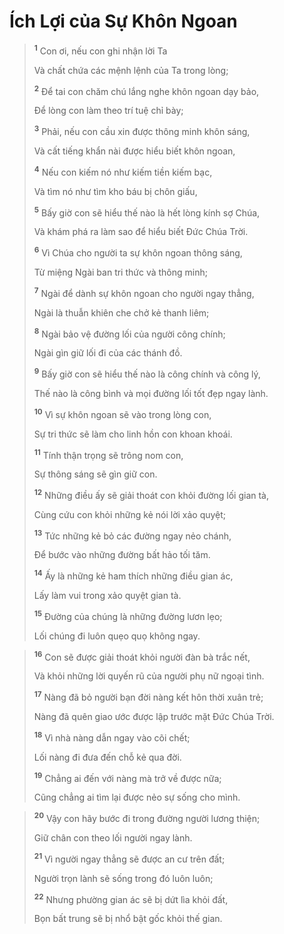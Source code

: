 # Ích Lợi của Sự Khôn Ngoan

> <sup><b>1</b></sup> Con ơi, nếu con ghi nhận lời Ta
> 
> Và chất chứa các mệnh lệnh của Ta trong lòng;
> 
> <sup><b>2</b></sup> Để tai con chăm chú lắng nghe khôn ngoan dạy bảo,
> 
> Ðể lòng con làm theo trí tuệ chỉ bày;
> 
> <sup><b>3</b></sup> Phải, nếu con cầu xin được thông minh khôn sáng,
> 
> Và cất tiếng khẩn nài được hiểu biết khôn ngoan,
> 
> <sup><b>4</b></sup> Nếu con kiếm nó như kiếm tiền kiếm bạc,
> 
> Và tìm nó như tìm kho báu bị chôn giấu,
> 
> <sup><b>5</b></sup> Bấy giờ con sẽ hiểu thế nào là hết lòng kính sợ Chúa,
> 
> Và khám phá ra làm sao để hiểu biết Ðức Chúa Trời.
> 
> <sup><b>6</b></sup> Vì Chúa cho người ta sự khôn ngoan thông sáng,
> 
> Từ miệng Ngài ban tri thức và thông minh;
> 
> <sup><b>7</b></sup> Ngài để dành sự khôn ngoan cho người ngay thẳng,
> 
> Ngài là thuẫn khiên che chở kẻ thanh liêm;
> 
> <sup><b>8</b></sup> Ngài bảo vệ đường lối của người công chính;
> 
> Ngài gìn giữ lối đi của các thánh đồ.
> 
> <sup><b>9</b></sup> Bấy giờ con sẽ hiểu thế nào là công chính và công lý,
> 
> Thế nào là công bình và mọi đường lối tốt đẹp ngay lành.
> 
> <sup><b>10</b></sup> Vì sự khôn ngoan sẽ vào trong lòng con,
> 
> Sự tri thức sẽ làm cho linh hồn con khoan khoái.
> 
> <sup><b>11</b></sup> Tính thận trọng sẽ trông nom con,
> 
> Sự thông sáng sẽ gìn giữ con.
> 
> <sup><b>12</b></sup> Những điều ấy sẽ giải thoát con khỏi đường lối gian tà,
> 
> Cùng cứu con khỏi những kẻ nói lời xảo quyệt;
> 
> <sup><b>13</b></sup> Tức những kẻ bỏ các đường ngay nẻo chánh,
> 
> Ðể bước vào những đường bất hảo tối tăm.
> 
> <sup><b>14</b></sup> Ấy là những kẻ ham thích những điều gian ác,
> 
> Lấy làm vui trong xảo quyệt gian tà.
> 
> <sup><b>15</b></sup> Ðường của chúng là những đường lươn lẹo;
> 
> Lối chúng đi luôn quẹo quọ không ngay.
>


> <sup><b>16</b></sup> Con sẽ được giải thoát khỏi người đàn bà trắc nết,
> 
> Và khỏi những lời quyến rũ của người phụ nữ ngoại tình.
> 
> <sup><b>17</b></sup> Nàng đã bỏ người bạn đời nàng kết hôn thời xuân trẻ;
> 
> Nàng đã quên giao ước được lập trước mặt Ðức Chúa Trời.
> 
> <sup><b>18</b></sup> Vì nhà nàng dẫn ngay vào cõi chết;
> 
> Lối nàng đi đưa đến chỗ kẻ qua đời.
> 
> <sup><b>19</b></sup> Chẳng ai đến với nàng mà trở về được nữa;
> 
> Cũng chẳng ai tìm lại được nẻo sự sống cho mình.
>


> <sup><b>20</b></sup> Vậy con hãy bước đi trong đường người lương thiện;
> 
> Giữ chân con theo lối người ngay lành.
> 
> <sup><b>21</b></sup> Vì người ngay thẳng sẽ được an cư trên đất;
> 
> Người trọn lành sẽ sống trong đó luôn luôn;
> 
> <sup><b>22</b></sup> Nhưng phường gian ác sẽ bị dứt lìa khỏi đất,
> 
> Bọn bất trung sẽ bị nhổ bật gốc khỏi thế gian.
>

